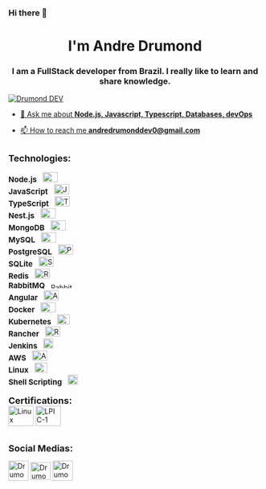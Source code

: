 ### Hi there 👋

<h1 align="center">I'm Andre Drumond</h1>
<h3 align="center">I am a FullStack developer from Brazil. I really like to learn and share knowledge.</h3>

<p align="left"> <a href="https://www.youtube.com/@drumonddev" target="blank"> <img src="https://img.shields.io/youtube/channel/subscribers/UCiKoXGkXSHTT4c50xAYwSyQ?&style=for-the-badge&logo=youtube&logoColor=red" alt="Drumond DEV"  </p>

- 💬 Ask me about **Node.js, Javascript, Typescript, Databases, devOps**

- 📫 How to reach me **andredrumonddev0@gmail.com**

<br>
<b style="margin-right: 8px; font-size: 18px;">Technologies:</b>
<br>
<br>
<b style="margin-right: 8px; font-size: 15px;">Node.js</b>
<img src="https://hazelcast.com/wp-content/uploads/2021/12/node-logo.png" alt="Node.js Logo" width="30" height="20" />
<br>
<b style="margin-right: 8px; font-size: 15px;">JavaScript</b>
<img src="https://upload.wikimedia.org/wikipedia/commons/9/99/Unofficial_JavaScript_logo_2.svg" alt="JavaScript Logo" width="30" height="20" />
<br>
<b style="margin-right: 8px; font-size: 15px;">TypeScript</b>
<img src="https://upload.wikimedia.org/wikipedia/commons/4/4c/Typescript_logo_2020.svg" alt="TypeScript Logo" width="30" height="20" />
<br>
<b style="margin-right: 8px; font-size: 15px;">Nest.js</b>
<img src="https://nestjs.com/img/logo_text.svg" alt="Nest.js Logo" width="30" height="20" />
<br>
<b style="margin-right: 8px; font-size: 15px;">MongoDB</b>
<img src="https://www.svgrepo.com/show/373845/mongo.svg" alt="MongoDB Logo" width="30" height="20" />
<br>
<b style="margin-right: 8px; font-size: 15px;">MySQL</b>
<img src="https://www.svgrepo.com/show/303251/mysql-logo.svg" alt="MySQL Logo" width="30" height="20" />
<br>
<b style="margin-right: 8px; font-size: 15px;">PostgreSQL</b>
<img src="https://upload.wikimedia.org/wikipedia/commons/2/29/Postgresql_elephant.svg" alt="PostgreSQL Logo" width="30" height="20" />
<br>
<b style="margin-right: 8px; font-size: 15px;">SQLite</b>
<img src="https://upload.wikimedia.org/wikipedia/commons/3/38/SQLite370.svg" alt="SQLite Logo" width="30" height="20" />
<br>
<b style="margin-right: 8px; font-size: 15px;">Redis</b>
<img src="https://upload.wikimedia.org/wikipedia/en/thumb/6/6b/Redis_Logo.svg/1280px-Redis_Logo.svg.png" alt="Redis Logo" width="30" height="20" />
<br>
<b style="margin-right: 8px; font-size: 15px;">RabbitMQ</b>
<img src="https://upload.wikimedia.org/wikipedia/commons/thumb/7/71/RabbitMQ_logo.svg/2560px-RabbitMQ_logo.svg.png" alt="RabbitMQ Logo" width="50" height="10" />
<br>
<b style="margin-right: 8px; font-size: 15px;">Angular</b>
<img src="https://angular.io/assets/images/logos/angular/angular.svg" alt="Angular Logo" width="30" height="20" />
<br>
<b style="margin-right: 8px; font-size: 15px;">Docker</b>
<img src="https://www.svgrepo.com/download/331370/docker.svg" alt="Docker Logo" width="30" height="20" />
<br>
<b style="margin-right: 8px; font-size: 15px;">Kubernetes</b>
<img src="https://upload.wikimedia.org/wikipedia/commons/thumb/3/39/Kubernetes_logo_without_workmark.svg/1280px-Kubernetes_logo_without_workmark.svg.png" alt="Kubernetes Logo" width="25" height="20" />
<br>
<b style="margin-right: 8px; font-size: 15px;">Rancher</b>
<img src="https://www.svgrepo.com/show/354256/rancher-icon.svg" alt="Rancher Logo" width="30" height="20" />
<br>
<b style="margin-right: 8px; font-size: 15px;">Jenkins</b>
<img src="https://www.jenkins.io/images/logos/jenkins/jenkins.png" alt="Jenkins Logo" width="20" height="20" />
<br>
<b style="margin-right: 8px; font-size: 15px;">AWS</b>
<img src="https://logohistory.net/wp-content/uploads/2023/06/AWS-Emblem.png" alt="AWS Logo" width="30" height="20" />
<br>
<b style="margin-right: 8px; font-size: 15px;">Linux</b>
<img src="https://upload.wikimedia.org/wikipedia/commons/thumb/3/35/Tux.svg/1200px-Tux.svg.png" alt="Linux Logo" width="25" height="20" />
<br>
<b style="margin-right: 8px; font-size: 15px;">Shell Scripting</b>
<img src="https://cdn3.brettterpstra.com/uploads/2015/02/terminal-longshadow_tw.png" alt="Shell Scripting Logo" width="20" height="20" />
<br>
<br>
<b style="margin-right: 8px; font-size: 18px;">Certifications:</b>
<br>
<img src="https://www.lpi.org/wp-content/webp-express/webp-images/uploads/2023/04/Essentials-Linux.jpg.webp" alt="Linux Essentials" width="50" height="40" />
<img src=https://linuxsemfronteiras.com.br/wp-content/uploads/2017/07/LPIC-1-Logo.jpg" alt="LPIC-1" width="50" height="40" />
<br>
<br>

<b style="margin-right: 8px; font-size: 18px;">Social Medias:</b>
<br>
<p align="left">
<a href="https://www.linkedin.com/in/andre-drumond/" target="blank"><img align="center" src="https://assets.stickpng.com/images/6297a2f1e01809629f113598.png" alt="Drumond DEV" height="40" width="40" /></a>
<a href="https://www.instagram.com/drumond.dev" target="blank"><img align="center" src="https://upload.wikimedia.org/wikipedia/commons/thumb/9/96/Instagram.svg/2048px-Instagram.svg.png" alt="Drumond DEV" height="35" width="40" /></a>
<a href="https://www.youtube.com/@drumonddev/videos" target="blank"><img align="center" src="https://www.logo.wine/a/logo/YouTube/YouTube-Icon-Full-Color-Logo.wine.svg" alt="Drumond DEV" height="40" width="40" /></a>
</p>